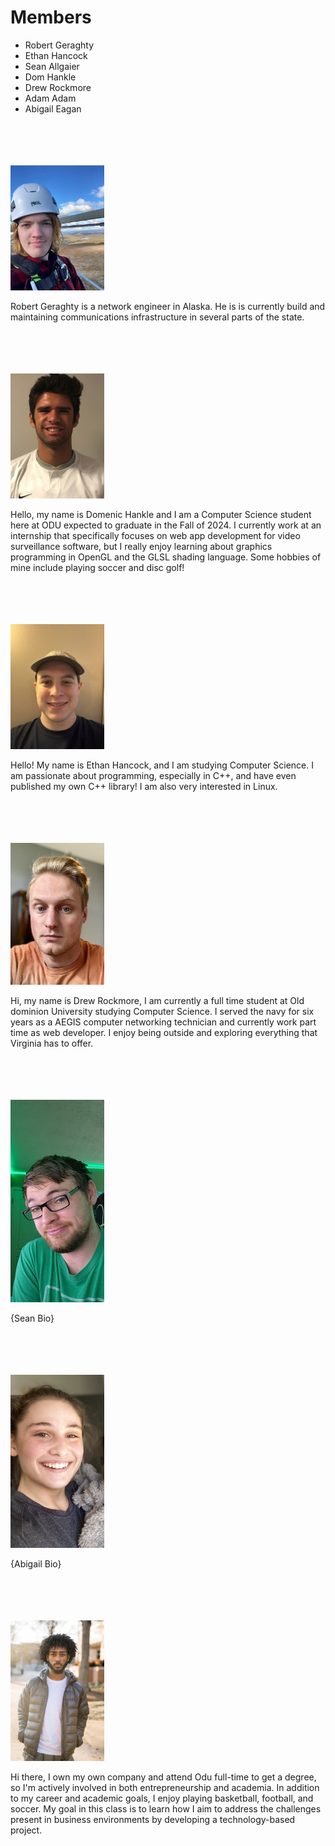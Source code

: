 # Members
- Robert Geraghty
- Ethan Hancock
- Sean Allgaier
- Dom Hankle
- Drew Rockmore
- Adam Adam
- Abigail Eagan


<br>
<br>
<br>
<br>

<img src="RobertGeraghty.jpg" style="width: 150px;">

Robert Geraghty is a network engineer in Alaska. He is is currently build and maintaining communications infrastructure in several parts of the state.


<br>
<br>
<br>
<br>

<img src="DomHankle.png" style="width: 150px;">

Hello, my name is Domenic Hankle and I am a Computer Science student here at ODU expected to graduate in the Fall of 2024.
I currently work at an internship that specifically focuses on web app development for video surveillance software, but I
really enjoy learning about graphics programming in OpenGL and the GLSL shading language. Some hobbies of mine include playing soccer and disc golf!


<br>
<br>
<br>
<br>

<img src="EthanHancock.jpg" style="width: 150px;">


Hello! My name is Ethan Hancock, and I am studying Computer Science.
I am passionate about programming, especially in C++, and have even published my own C++ library!
I am also very interested in Linux.


<br>
<br>
<br>
<br>

<img src="DrewRockmore.png" style="width: 150px;">


Hi, my name is Drew Rockmore, I am currently a full time student at Old dominion University studying Computer Science. 
I served the navy for six years as a AEGIS computer networking technician and currently work part time as web developer. 
I enjoy being outside and exploring everything that Virginia has to offer. 


<br>
<br>
<br>
<br>

<img src="SeanAllgaier.jpg" style="width: 150px;">

{Sean Bio}


<br>
<br>
<br>
<br>

<img src="Abigail_Eagan.PNG" style="width: 150px;">

{Abigail Bio}


<br>
<br>
<br>
<br>

<img src="AdamAdam.jpg" style="width: 150px;">

Hi there, I own my own company and attend Odu full-time to get a degree, so I'm actively involved in both entrepreneurship and academia. In addition to my career and academic goals, I enjoy playing basketball, football, and soccer. My goal in this class is to learn how I aim to address the challenges present in business environments by developing a technology-based project.


<br>
<br>
<br>
<br>

